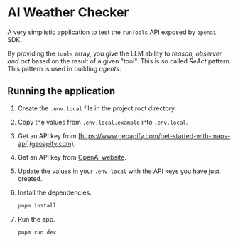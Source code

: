 # AI Weather Checker

A very simplistic application to test the `runTools` API exposed by `openai` SDK.

By providing the `tools` array, you give the LLM ability to _reason, observer and act_ based on the result of a given "tool". This is so called _ReAct_ pattern. This pattern is used in building _agents_.

## Running the application

1. Create the `.env.local` file in the project root directory.

1. Copy the values from `.env.local.example` into `.env.local`.

1. Get an API key from [https://www.geoapify.com/get-started-with-maps-api](geoapify.com).

1. Get an API key from [OpenAI website](https://help.openai.com/en/articles/4936850-where-do-i-find-my-api-key).

1. Update the values in your `.env.local` with the API keys you have just created.

1. Install the dependencies.

   ```bash
   pnpm install
   ```

1. Run the app.

   ```bash
   pnpm run dev
   ```
